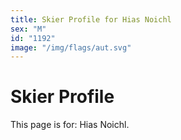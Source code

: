 ```yaml
---
title: Skier Profile for Hias Noichl
sex: "M"
id: "1192"
image: "/img/flags/aut.svg" 
---
```


# Skier Profile

This page is for: Hias Noichl.
    